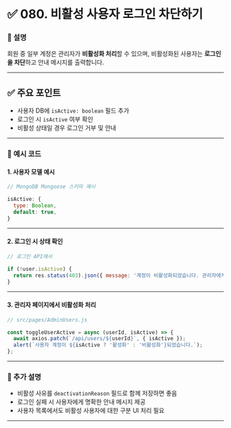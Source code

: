 # ✅ 080. 비활성 사용자 로그인 차단하기

### 📄 설명

회원 중 일부 계정은 관리자가 **비활성화 처리**할 수 있으며,
비활성화된 사용자는 **로그인을 차단**하고 안내 메시지를 출력합니다.

---

## ✅ 주요 포인트

* 사용자 DB에 `isActive: boolean` 필드 추가
* 로그인 시 `isActive` 여부 확인
* 비활성 상태일 경우 로그인 거부 및 안내

---

### 📁 예시 코드

#### 1. 사용자 모델 예시

```js
// MongoDB Mongoose 스키마 예시

isActive: {
  type: Boolean,
  default: true,
}
```

---

#### 2. 로그인 시 상태 확인

```js
// 로그인 API에서

if (!user.isActive) {
  return res.status(403).json({ message: '계정이 비활성화되었습니다. 관리자에게 문의하세요.' });
}
```

---

#### 3. 관리자 페이지에서 비활성화 처리

```js
// src/pages/AdminUsers.js

const toggleUserActive = async (userId, isActive) => {
  await axios.patch(`/api/users/${userId}`, { isActive });
  alert(`사용자 계정이 ${isActive ? '활성화' : '비활성화'}되었습니다.`);
};
```

---

### 📝 추가 설명

* 비활성 사유를 `deactivationReason` 필드로 함께 저장하면 좋음
* 로그인 실패 시 사용자에게 명확한 안내 메시지 제공
* 사용자 목록에서도 비활성 사용자에 대한 구분 UI 처리 필요

---
